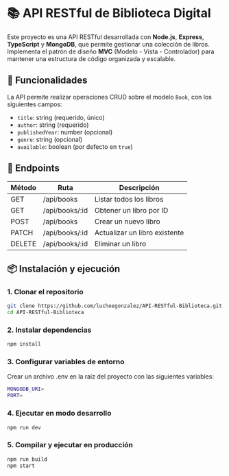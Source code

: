 # 📚 API RESTful de Biblioteca Digital

Este proyecto es una API RESTful desarrollada con **Node.js**, **Express**, **TypeScript** y **MongoDB**, que permite gestionar una colección de libros. Implementa el patrón de diseño **MVC** (Modelo - Vista - Controlador) para mantener una estructura de código organizada y escalable.

## 🚀 Funcionalidades

La API permite realizar operaciones CRUD sobre el modelo `Book`, con los siguientes campos:

- `title`: string (requerido, único)
- `author`: string (requerido)
- `publishedYear`: number (opcional)
- `genre`: string (opcional)
- `available`: boolean (por defecto en `true`)

## 🔄 Endpoints

| Método | Ruta           | Descripción                  |
|--------|----------------|------------------------------|
| GET    | /api/books     | Listar todos los libros      |
| GET    | /api/books/:id | Obtener un libro por ID      |
| POST   | /api/books     | Crear un nuevo libro         |
| PATCH  | /api/books/:id | Actualizar un libro existente|
| DELETE | /api/books/:id | Eliminar un libro            |

## 📦 Instalación y ejecución

### 1. Clonar el repositorio

```bash
git clone https://github.com/luchoegonzalez/API-RESTful-Biblioteca.git
cd API-RESTful-Biblioteca
```

### 2. Instalar dependencias
```bash
npm install
```

### 3. Configurar variables de entorno
Crear un archivo .env en la raíz del proyecto con las siguientes variables:
```bash
MONGODB_URI=
PORT=
```

### 4. Ejecutar en modo desarrollo
```bash
npm run dev
```

### 5. Compilar y ejecutar en producción
```bash
npm run build
npm start
```